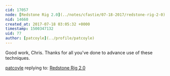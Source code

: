 ```yaml
---
cid: 17057
node: [Redstone Rig 2.0](../notes/cfastie/07-18-2017/redstone-rig-2-0)
nid: 14660
created_at: 2017-07-18 03:05:32 +0000
timestamp: 1500347132
uid: 77
author: [patcoyle](../profile/patcoyle)
---
```


Good work, Chris. Thanks for all you've done to advance use of these techniques.

[patcoyle](../profile/patcoyle) replying to: [Redstone Rig 2.0](../notes/cfastie/07-18-2017/redstone-rig-2-0)

